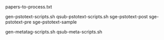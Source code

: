 papers-to-process.txt

gen-pstotext-scripts.sh
qsub-pstotext-scripts.sh
sge-pstotext-post
sge-pstotext-pre
sge-pstotext-sample


gen-metatag-scripts.sh
qsub-meta-scripts.sh

